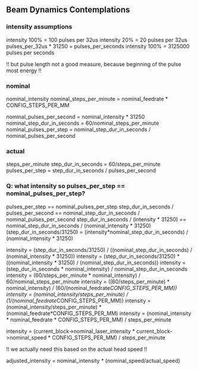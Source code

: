

Beam Dynamics Contemplations
-----------------------------

### intensity assumptions
intensity 100% = 100 pulses per 32us
intensity 20%  =  20 pulses per 32us
pulses_per_32us * 31250 = pulses_per_seconds
intensity 100% = 3125000 pulses per seconds

!! but pulse length not a good measure, because beginning of the pulse most energy !!


### nominal
nominal_intensity
nominal_steps_per_minute = nominal_feedrate * CONFIG_STEPS_PER_MM

nominal_pulses_per_second = nominal_intensity * 31250
nominal_step_dur_in_seconds = 60/nominal_steps_per_minute
nominal_pulses_per_step = nominal_step_dur_in_seconds / nominal_pulses_per_second

### actual
steps_per_minute
step_dur_in_seconds = 60/steps_per_minute
pulses_per_step = step_dur_in_seconds / pulses_per_second



### Q: what intensity so pulses_per_step == nominal_pulses_per_step?

pulses_per_step == nominal_pulses_per_step
step_dur_in_seconds / pulses_per_second == nominal_step_dur_in_seconds / nominal_pulses_per_second
step_dur_in_seconds / (intensity * 31250) == nominal_step_dur_in_seconds / (nominal_intensity * 31250)
(step_dur_in_seconds/31250) = (intensity*nominal_step_dur_in_seconds) / (nominal_intensity * 31250)

intensity = (step_dur_in_seconds/31250) / ((nominal_step_dur_in_seconds) / (nominal_intensity * 31250))
intensity = (step_dur_in_seconds/31250) * ((nominal_intensity * 31250) / (nominal_step_dur_in_seconds))
intensity = (step_dur_in_seconds * nominal_intensity) / nominal_step_dur_in_seconds
intensity = (60/steps_per_minute * nominal_intensity) / 60/nominal_steps_per_minute
intensity = ((60/steps_per_minute) * nominal_intensity) / (60/(nominal_feedrate*CONFIG_STEPS_PER_MM))
intensity = (nominal_intensity/steps_per_minute) / (1/(nominal_feedrate*CONFIG_STEPS_PER_MM))
intensity = (nominal_intensity/steps_per_minute) * (nominal_feedrate*CONFIG_STEPS_PER_MM)
intensity = (nominal_intensity * nominal_feedrate * CONFIG_STEPS_PER_MM) / steps_per_minute

intensity = (current_block->nominal_laser_intensity * current_block->nominal_speed * CONFIG_STEPS_PER_MM) / steps_per_minute

!! we actually need this based on the actual head speed !!

adjusted_intensity = nominal_intensity * (nominal_speed/actual_speed)